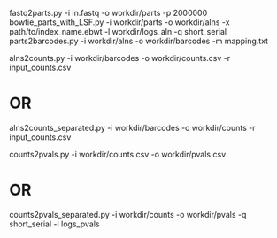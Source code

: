fastq2parts.py -i in.fastq -o workdir/parts -p 2000000
bowtie_parts_with_LSF.py -i workdir/parts -o workdir/alns -x path/to/index_name.ebwt -l workdir/logs_aln -q short_serial
parts2barcodes.py -i workdir/alns -o workdir/barcodes -m mapping.txt

alns2counts.py -i workdir/barcodes -o workdir/counts.csv -r input_counts.csv
# OR
alns2counts_separated.py -i workdir/barcodes -o workdir/counts -r input_counts.csv

counts2pvals.py -i workdir/counts.csv -o workdir/pvals.csv
# OR
counts2pvals_separated.py -i workdir/counts -o workdir/pvals -q short_serial -l logs_pvals